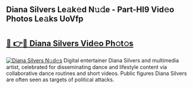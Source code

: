 ## Diana Silvers Le𝚊k𝚎d N𝚞𝚍e - Part-HI9 Vid𝚎o Photos Le𝚊ks UoVfp

# <h2><a href="http://fbeldxi.evod.top/?m=Diana+Silvers">🔗 👉🔴 Diana Silvers Vid𝚎o Ph𝚘t𝚘s</a></h2>

[![Diana Silvers N𝚞d𝚎s](https://i.imgur.com/8V9OHl7.gif)](http://fbeldxi.evod.top/?m=Diana+Silvers)
Digital entertainer Diana Silvers and multimedia artist, celebrated for disseminating dance and lifestyle content via collaborative dance routines and short videos. Public figures Diana Silvers are often seen as targets of political attacks. 
